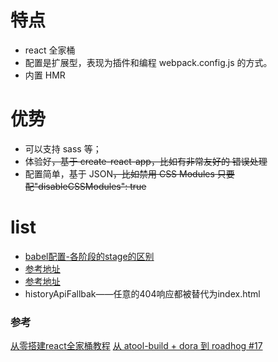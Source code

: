 # 特点
* react 全家桶
* 配置是扩展型，表现为插件和编程 webpack.config.js 的方式。
* 内置 HMR

# 优势
* 可以支持 sass 等；
* 体验好<del>，基于 create-react-app，比如有非常友好的 错误处理</del>
* 配置简单，基于 JSON<del>，比如禁用 CSS Modules 只要配"disableCSSModules": true</del>

# list
* [babel配置-各阶段的stage的区别](https://www.vanadis.cn/2017/03/18/babel-stage-x/)
* [参考地址](https://segmentfault.com/a/1190000008159877)
* [参考地址](http://www.ruanyifeng.com/blog/2016/01/babel.html)
* historyApiFallbak——任意的404响应都被替代为index.html

### 参考
[从零搭建react全家桶教程](https://github.com/brickspert/blog/issues/1)
[从 atool-build + dora 到 roadhog #17](https://github.com/sorrycc/blog/issues/17)